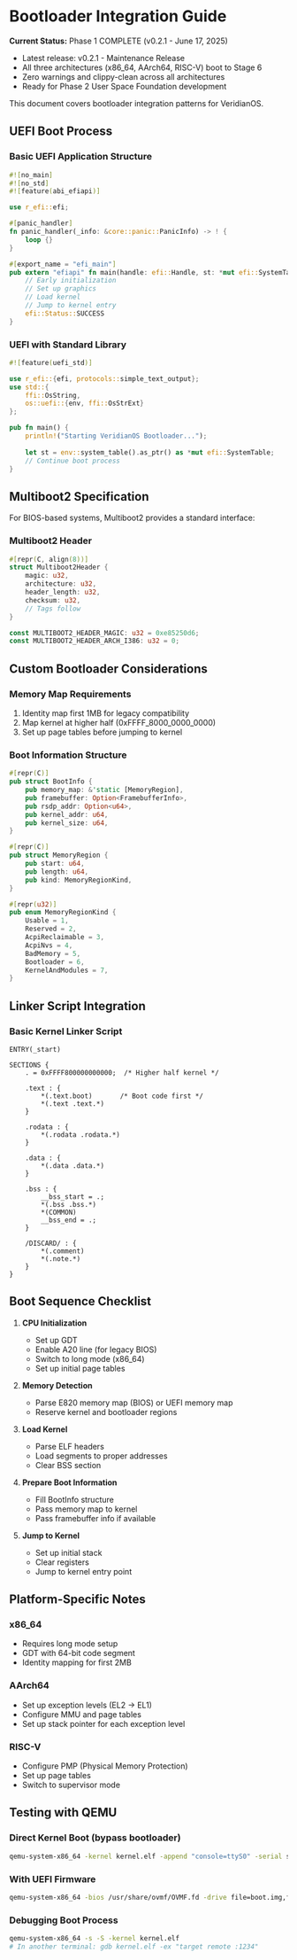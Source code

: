 # Bootloader Integration Guide

**Current Status:** Phase 1 COMPLETE (v0.2.1 - June 17, 2025)
- Latest release: v0.2.1 - Maintenance Release
- All three architectures (x86_64, AArch64, RISC-V) boot to Stage 6
- Zero warnings and clippy-clean across all architectures
- Ready for Phase 2 User Space Foundation development

This document covers bootloader integration patterns for VeridianOS.

## UEFI Boot Process

### Basic UEFI Application Structure
```rust
#![no_main]
#![no_std]
#![feature(abi_efiapi)]

use r_efi::efi;

#[panic_handler]
fn panic_handler(_info: &core::panic::PanicInfo) -> ! {
    loop {}
}

#[export_name = "efi_main"]
pub extern "efiapi" fn main(handle: efi::Handle, st: *mut efi::SystemTable) -> efi::Status {
    // Early initialization
    // Set up graphics
    // Load kernel
    // Jump to kernel entry
    efi::Status::SUCCESS
}
```

### UEFI with Standard Library
```rust
#![feature(uefi_std)]

use r_efi::{efi, protocols::simple_text_output};
use std::{
    ffi::OsString,
    os::uefi::{env, ffi::OsStrExt}
};

pub fn main() {
    println!("Starting VeridianOS Bootloader...");
    
    let st = env::system_table().as_ptr() as *mut efi::SystemTable;
    // Continue boot process
}
```

## Multiboot2 Specification

For BIOS-based systems, Multiboot2 provides a standard interface:

### Multiboot2 Header
```rust
#[repr(C, align(8))]
struct Multiboot2Header {
    magic: u32,
    architecture: u32,
    header_length: u32,
    checksum: u32,
    // Tags follow
}

const MULTIBOOT2_HEADER_MAGIC: u32 = 0xe85250d6;
const MULTIBOOT2_HEADER_ARCH_I386: u32 = 0;
```

## Custom Bootloader Considerations

### Memory Map Requirements
1. Identity map first 1MB for legacy compatibility
2. Map kernel at higher half (0xFFFF_8000_0000_0000)
3. Set up page tables before jumping to kernel

### Boot Information Structure
```rust
#[repr(C)]
pub struct BootInfo {
    pub memory_map: &'static [MemoryRegion],
    pub framebuffer: Option<FramebufferInfo>,
    pub rsdp_addr: Option<u64>,
    pub kernel_addr: u64,
    pub kernel_size: u64,
}

#[repr(C)]
pub struct MemoryRegion {
    pub start: u64,
    pub length: u64,
    pub kind: MemoryRegionKind,
}

#[repr(u32)]
pub enum MemoryRegionKind {
    Usable = 1,
    Reserved = 2,
    AcpiReclaimable = 3,
    AcpiNvs = 4,
    BadMemory = 5,
    Bootloader = 6,
    KernelAndModules = 7,
}
```

## Linker Script Integration

### Basic Kernel Linker Script
```ld
ENTRY(_start)

SECTIONS {
    . = 0xFFFF800000000000;  /* Higher half kernel */
    
    .text : {
        *(.text.boot)       /* Boot code first */
        *(.text .text.*)
    }
    
    .rodata : {
        *(.rodata .rodata.*)
    }
    
    .data : {
        *(.data .data.*)
    }
    
    .bss : {
        __bss_start = .;
        *(.bss .bss.*)
        *(COMMON)
        __bss_end = .;
    }
    
    /DISCARD/ : {
        *(.comment)
        *(.note.*)
    }
}
```

## Boot Sequence Checklist

1. **CPU Initialization**
   - Set up GDT
   - Enable A20 line (for legacy BIOS)
   - Switch to long mode (x86_64)
   - Set up initial page tables

2. **Memory Detection**
   - Parse E820 memory map (BIOS) or UEFI memory map
   - Reserve kernel and bootloader regions

3. **Load Kernel**
   - Parse ELF headers
   - Load segments to proper addresses
   - Clear BSS section

4. **Prepare Boot Information**
   - Fill BootInfo structure
   - Pass memory map to kernel
   - Pass framebuffer info if available

5. **Jump to Kernel**
   - Set up initial stack
   - Clear registers
   - Jump to kernel entry point

## Platform-Specific Notes

### x86_64
- Requires long mode setup
- GDT with 64-bit code segment
- Identity mapping for first 2MB

### AArch64
- Set up exception levels (EL2 → EL1)
- Configure MMU and page tables
- Set up stack pointer for each exception level

### RISC-V
- Configure PMP (Physical Memory Protection)
- Set up page tables
- Switch to supervisor mode

## Testing with QEMU

### Direct Kernel Boot (bypass bootloader)
```bash
qemu-system-x86_64 -kernel kernel.elf -append "console=ttyS0" -serial stdio
```

### With UEFI Firmware
```bash
qemu-system-x86_64 -bios /usr/share/ovmf/OVMF.fd -drive file=boot.img,format=raw
```

### Debugging Boot Process
```bash
qemu-system-x86_64 -s -S -kernel kernel.elf
# In another terminal: gdb kernel.elf -ex "target remote :1234"
```